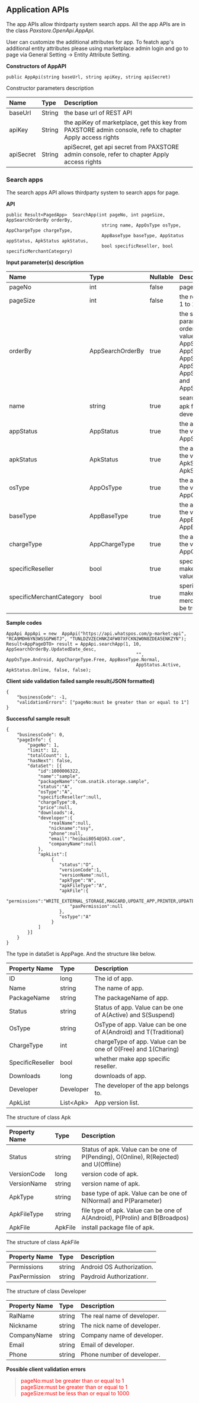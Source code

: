 ## Application APIs

The app APIs allow thirdparty system search apps.
All the app APIs are in the class *Paxstore.OpenApi.AppApi*.   

User can customize the additional attributes for app. To featch app's additional entity attributes please using marketplace admin login and go to page via General Setting -> Entity Attribute Setting.  


**Constructors of AppAPI**

```
public AppApi(string baseUrl, string apiKey, string apiSecret)
```

Constructor parameters description   

|Name|Type|Description|
|:---|:---|:---|
|baseUrl|String|the base url of REST API|
|apiKey|String|the apiKey of marketplace, get this key from PAXSTORE admin console, refe to chapter Apply access rights|
|apiSecret|String|apiSecret, get api secret from PAXSTORE admin console, refer to chapter Apply access rights|


### Search apps

The search apps API allows thirdparty system to search apps for page.   

**API**

```
public Result<PagedApp>  SearchApp(int pageNo, int pageSize, AppSearchOrderBy orderBy,
                                    string name, AppOsType osType, AppChargeType chargeType,
                                    AppBaseType baseType, AppStatus appStatus, ApkStatus apkStatus,
                                    bool specificReseller, bool specificMerchantCategory)
```

**Input parameter(s) description**

| Name| Type | Nullable|Description |
|:--- | :---|:---|:---|
|pageNo|int|false|page number, value must >=1|
|pageSize|int|false|the record number per page, range is 1 to 1000|
|orderBy|AppSearchOrderBy|true|the sort order by field name, if this parameter is null the search result will order by created date descend. The value of this parameter can be one of AppSearchOrderBy.AppName_desc, AppSearchOrderBy.AppName_asc, AppSearchOrderBy.Emial_desc, AppSearchOrderBy.Emial_asc, AppSearchOrderBy.UpdatedDate_desc and AppSearchOrderBy.UpdatedDate_asc.|
|name|string|true|search filter by app name(parsed from apk file）, package name or the developer's name|
|appStatus|AppStatus|true|the app status<br/> the value can be AppStatus.Active, AppStatus.Suspend|
|apkStatus|ApkStatus|true|the apk status<br/> the value can be ApkStatus.Pending, ApkStatus.Online, ApkStatus.Rejected, ApkStatus.Offline|
|osType|AppOsType|true|the app osType<br/> the value can be AppOsType.Android, AppOsType.Traditional|
|baseType|AppBaseType|true|the app baseType<br/> the value can be AppBaseType.Normal, AppBaseType.Parameter|
|chargeType|AppChargeType|true|the app chargeType<br/> the value can be AppChargeType.Free, AppChargeType.Charging|
|specificReseller|bool|true|specific reseller<br/> make app private to some reseller, the value can be true or false|
|specificMerchantCategory|bool|true|sperific merchant category<br/> make app only visible by specific merchants in store client, the value can be true or false|

**Sample codes**

```
AppApi AppApi = new  AppApi("https://api.whatspos.com/p-market-api", "RCA9MDH6YN3WSSGPW6TJ", "TUNLDZVZECHNKZ4FW07XFCKN2W0N8ZDEA5ENKZYN");
Result<AppPageDTO> result = AppApi.searchApp(1, 10, AppSearchOrderBy.UpdatedDate_desc,
                                                 "", AppOsType.Android, AppChargeType.Free, AppBaseType.Normal, 
                                                 AppStatus.Active, ApkStatus.Online, false, false);
```

**Client side validation failed sample result(JSON formatted)**

```
{
	"businessCode": -1,
	"validationErrors": ["pageNo:must be greater than or equal to 1"]
}
```

**Successful sample result**

```
{
	"businessCode": 0,
	"pageInfo": {
		"pageNo": 1,
		"limit": 12,
		"totalCount": 1,
		"hasNext": false,
		"dataSet": [{
			"id":1000006322,
            "name":"sample",
            "packageName":"com.snatik.storage.sample",
            "status":"A",
            "osType":"A",
            "specificReseller":null,
            "chargeType":0,
            "price":null,
            "downloads":4,
            "developer":{
                "realName":null,
                "nickname":"ssy",
                "phone":null,
                "email":"heibai8054@163.com",
                "companyName":null
            },
            "apkList":[
                 {
                    "status":"O",
                    "versionCode":1,
                    "versionName":null,
                    "apkType":"N",
                    "apkFileType":"A",
                    "apkFile":{
                        "permissions":"WRITE_EXTERNAL_STORAGE,MAGCARD,UPDATE_APP,PRINTER,UPDATE_FIRM,ICC,SYSSIG,PICC,RECV_BOOT_COMPLETED,PED",
                        "paxPermission":null
                    },
                    "osType":"A"
                 }
            ]
		}]
	}
}
```

The type in dataSet is AppPage. And the structure like below.

|Property Name|Type|Description|
|:---|:---|:---|
|ID|long|The id of app.|
|Name|string|The name of app.|
|PackageName|string|The packageName of app.|
|Status|string|Status of app. Value can be one of A(Active) and S(Suspend)|
|OsType|string|OsType of app. Value can be one of A(Android) and T(Traditional)|
|ChargeType|int|chargeType of app. Value can be one of 0(Free) and 1(Charing)|
|SpecificReseller|bool|whether make app specific reseller.|
|Downloads|long|downloads of app.|
|Developer|Developer|The developer of the app belongs to.|
|ApkList|List\<Apk\>|App version list.|

The structure of class Apk

|Property Name|Type|Description|
|:---|:---|:---|
|Status|string|Status of apk. Value can be one of P(Pending), O(Online), R(Rejected) and U(Offline)|
|VersionCode|long|version code of apk.|
|VersionName|string|version name of apk.|
|ApkType|string|base type of apk. Value can be one of N(Normal) and P(Parameter)|
|ApkFileType|string|file type of apk. Value can be one of A(Android), P(Prolin) and B(Broadpos)|
|ApkFile|ApkFile|install package file of apk.|

The structure of class ApkFile

|Property Name|Type|Description|
|:---|:---|:---|
|Permissions|string|Android OS Authorization.|
|PaxPermission|string|Paydroid Authorizationr.|

The structure of class Developer

|Property Name|Type|Description|
|:---|:---|:---|
|RalName|string|The real name of developer.|
|Nickname|string|The nick name of developer.|
|CompanyName|string|Company name of developer.|
|Email|string|Email of developer.|
|Phone|string|Phone number of developer.|


**Possible client validation errors**  

> <font color=red>pageNo:must be greater than or equal to 1</font>   
> <font color=red>pageSize:must be greater than or equal to 1</font>   
> <font color=red>pageSize:must be less than or equal to 1000</font>  
